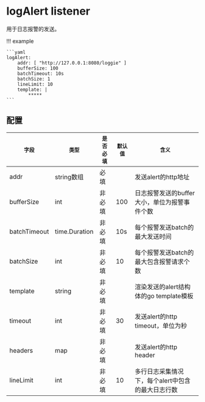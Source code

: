 # logAlert listener

用于日志报警的发送。

!!! example

    ```yaml
    logAlert:
        addr: [ "http://127.0.0.1:8080/loggie" ]
        bufferSize: 100
        batchTimeout: 10s
        batchSize: 1
        lineLimit: 10
        template: |
            *****
    ```

## 配置

|    `字段`   |    `类型`    |  `是否必填`  |  `默认值`  |  `含义`  |
| ---------- | ----------- | ----------- | --------- | -------- |
| addr | string数组  |    必填    |      | 发送alert的http地址 |
| bufferSize | int  |    非必填    |   100   | 日志报警发送的buffer大小，单位为报警事件个数 |
| batchTimeout | time.Duration  |    非必填    |   10s   | 每个报警发送batch的最大发送时间 |
| batchSize | int  |    非必填    |   10   | 每个报警发送batch的最大包含报警请求个数 |
| template | string  |    非必填    |     | 渲染发送的alert结构体的go template模板 |
| timeout | int  |    非必填    |   30   | 发送alert的http timeout，单位为秒 |
| headers | map  |    非必填    |      | 发送alert的http header |
| lineLimit | int  |    非必填    |   10   | 多行日志采集情况下，每个alert中包含的最大日志行数 |


